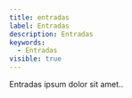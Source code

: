 ```yaml
---
title: entradas
label: Entradas
description: Entradas
keywords:
  - Entradas
visible: true
---
```

Entradas ipsum dolor sit amet..